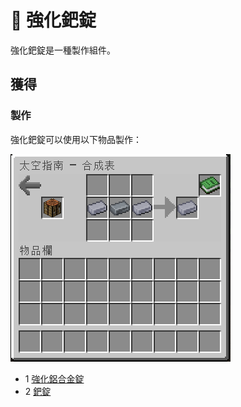 # 💎 強化鈀錠

強化鈀錠是一種製作組件。

## 獲得

### 製作

強化鈀錠可以使用以下物品製作：

![](<../.gitbook/assets/image (227).png>)

* 1 [強化鋁合金錠](reinforced-aluminium-alloy-ingot.md)
* 2 [鈀錠](palladium-ingot.md)
